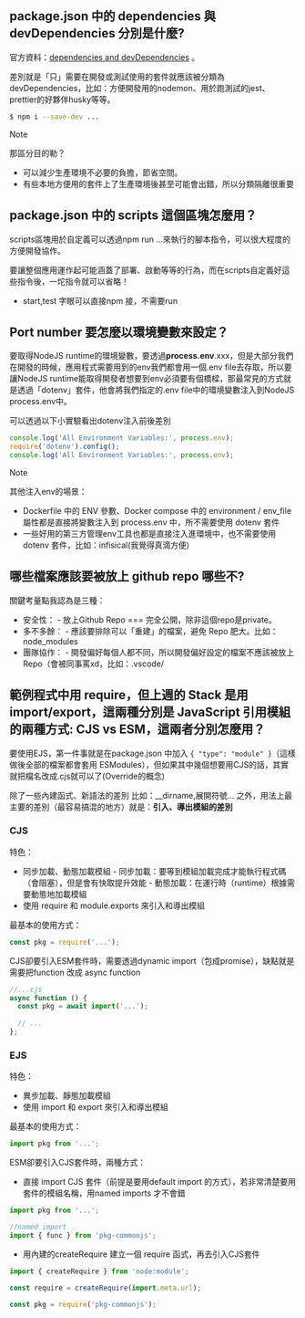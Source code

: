 ## package.json 中的 dependencies 與 devDependencies 分別是什麼?

官方資料：[dependencies and devDependencies](https://docs.npmjs.com/specifying-dependencies-and-devdependencies-in-a-package-json-file) 。

差別就是「只」需要在開發或測試使用的套件就應該被分類為devDependencies，比如：方便開發用的nodemon、用於跑測試的jest、prettier的好夥伴husky等等。
```bash
$ npm i --save-dev ...
```
> [!NOTE]
> 那區分目的勒？
> * 可以減少生產環境不必要的負擔，節省空間。
> * 有些本地方便用的套件上了生產環境後甚至可能會出錯，所以分類隔離很重要


## package.json 中的 scripts 這個區塊怎麼用？

scripts區塊用於自定義可以透過npm run ...來執行的腳本指令，可以很大程度的方便開發協作。

要讓整個應用運作起可能涵蓋了部署、啟動等等的行為，而在scripts自定義好這些指令後，一坨指令就可以省略！
- start,test 字眼可以直接npm 接，不需要run


## Port number 要怎麼以環境變數來設定？

要取得NodeJS runtime的環境變數，要透過**process.env**.xxx，但是大部分我們在開發的時候，應用程式需要用到的env我們都會用一個.env file去存取，所以要讓NodeJS runtime能取得開發者想要到env必須要有個橋樑，那最常見的方式就是透過「dotenv」套件，他會將我們指定的.env file中的環境變數注入到NodeJS process.env中。

可以透過以下小實驗看出dotenv注入前後差別
```js
console.log('All Environment Variables:', process.env);
require('dotenv').config();
console.log('All Environment Variables:', process.env);
```

> [!NOTE]
> 其他注入env的場景：
> * Dockerfile 中的 ENV 參數、Docker compose 中的 environment / env_file屬性都是直接將變數注入到 process.env 中，所不需要使用 dotenv 套件
> * 一些好用的第三方管理env工具也都是直接注入進環境中，也不需要使用 dotenv 套件，比如：infisical(我覺得真滴方便)



## 哪些檔案應該要被放上 github repo 哪些不?

關鍵考量點我認為是三種：
- 安全性：
        - 放上Github Repo === 完全公開，除非這個repo是private。
- 多不多餘：
        - 應該要排除可以「重建」的檔案，避免 Repo 肥大。比如：node_modules
- 團隊協作：
        - 開發偏好每個人都不同，所以開發偏好設定的檔案不應該被放上 Repo（會被同事罵xd，比如：.vscode/


## 範例程式中用 require，但上週的 Stack 是用 import/export，這兩種分別是 JavaScript 引用模組的兩種方式: CJS vs ESM，這兩者分別怎麼用？

要使用EJS，第一件事就是在package.json 中加入 `{ "type": "module" }`（這樣做後全部的檔案都會套用 ESModules），但如果其中幾個想要用CJS的話，其實就把檔名改成.cjs就可以了(Override的概念)

除了一些內建函式、新語法的差別 比如：__dirname,展開符號... 之外，用法上最主要的差別（最容易搞混的地方）就是：**引入、導出模組的差別**

### CJS

特色：
- 同步加載、動態加載模組
        - 同步加載：要等到模組加載完成才能執行程式碼（會阻塞），但是會有快取提升效能
        - 動態加載：在運行時（runtime）根據需要動態地加載模組
- 使用 require 和 module.exports 來引入和導出模組

最基本的使用方式：
```js
const pkg = require('...');
```

CJS卻要引入ESM套件時，需要透過dynamic import（包成promise），缺點就是需要把function 改成 async function
```js
//...cjs
async function () {
  const pkg = await import('...');
  
  // ...
};
```

### EJS

特色：
- 異步加載、靜態加載模組
- 使用 import 和 export 來引入和導出模組

最基本的使用方式：
```js
import pkg from '...';
```

ESM卻要引入CJS套件時，兩種方式：
- 直接 import CJS 套件（前提是要用default import 的方式），若非常清楚要用套件的模組名稱，用named imports 才不會錯
```js
import pkg from '...';

//named import
import { func } from 'pkg-commonjs';
```
- 用內建的createRequire 建立一個 require 函式，再去引入CJS套件
```js
import { createRequire } from 'node:module';

const require = createRequire(import.meta.url);

const pkg = require('pkg-commonjs');
```
